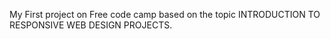 My First project on Free code camp based on the topic INTRODUCTION TO RESPONSIVE WEB DESIGN PROJECTS.

